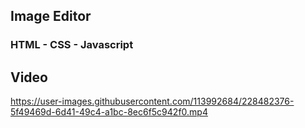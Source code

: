 ## Image Editor

### HTML - CSS - Javascript

## Video


https://user-images.githubusercontent.com/113992684/228482376-5f49469d-6d41-49c4-a1bc-8ec6f5c942f0.mp4

